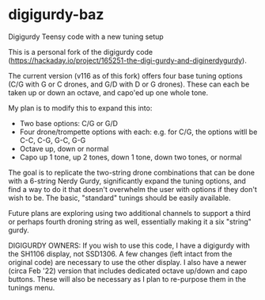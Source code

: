 # digigurdy-baz
Digigurdy Teensy code with a new tuning setup

This is a personal fork of the digigurdy code (https://hackaday.io/project/165251-the-digi-gurdy-and-diginerdygurdy).

The current version (v116 as of this fork) offers four base tuning options (C/G with G or C drones, and G/D with D or G drones).  These can each be taken up or down an octave, and capo'ed up one whole tone.

My plan is to modify this to expand this into:
* Two base options: C/G or G/D
* Four drone/trompette options with each: e.g. for C/G, the options witll be C-C, C-G, G-C, G-G
* Octave up, down or normal
* Capo up 1 tone, up 2 tones, down 1 tone, down two tones, or normal

The goal is to replicate the two-string drone combinations that can be done with a 6-string Nerdy Gurdy, significantly expand the tuning options, and find a way to do it that doesn't overwhelm the user with options if they don't wish to be.  The basic, "standard" tunings should be easily available.

Future plans are exploring using two additional channels to support a third or perhaps fourth droning string as well, essentially making it a six "string" gurdy.

DIGIGURDY OWNERS: If you wish to use this code, I have a digigurdy with the SH1106 display, not SSD1306.  A few changes (left intact from the original code) are necessary to use the other display.  I also have a newer (circa Feb '22) version that includes dedicated octave up/down and capo buttons.  These will also be necessary as I plan to re-purpose them in the tunings menu.
